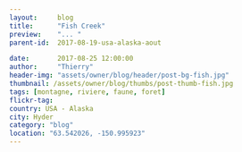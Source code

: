 ```yaml
---
layout:     blog
title:      "Fish Creek"
preview:    "... "
parent-id:  2017-08-19-usa-alaska-aout

date:       2017-08-25 12:00:00
author:     "Thierry"
header-img: "assets/owner/blog/header/post-bg-fish.jpg"
thumbnail: /assets/owner/blog/thumbs/post-thumb-fish.jpg
tags: [montagne, riviere, faune, foret]
flickr-tag: 
country: USA - Alaska
city: Hyder
category: "blog"
location: "63.542026, -150.995923"
---
```



